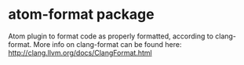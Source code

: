 # atom-format package
Atom plugin to format code as properly formatted, according to clang-format.
More info on clang-format can be found here: http://clang.llvm.org/docs/ClangFormat.html
